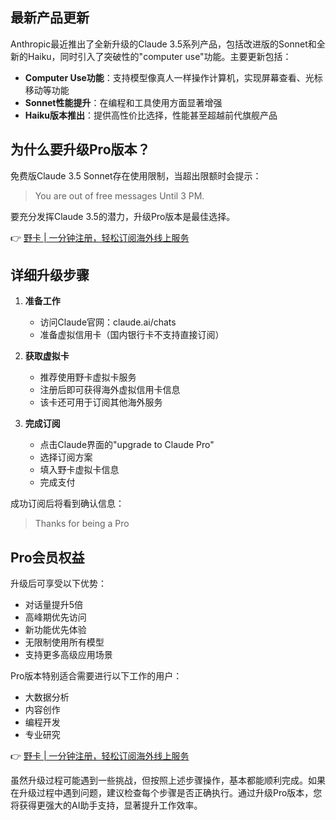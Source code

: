 ## 最新产品更新

Anthropic最近推出了全新升级的Claude 3.5系列产品，包括改进版的Sonnet和全新的Haiku，同时引入了突破性的"computer use"功能。主要更新包括：

- **Computer Use功能**：支持模型像真人一样操作计算机，实现屏幕查看、光标移动等功能
- **Sonnet性能提升**：在编程和工具使用方面显著增强
- **Haiku版本推出**：提供高性价比选择，性能甚至超越前代旗舰产品

## 为什么要升级Pro版本？

免费版Claude 3.5 Sonnet存在使用限制，当超出限额时会提示：
> You are out of free messages Until 3 PM.

要充分发挥Claude 3.5的潜力，升级Pro版本是最佳选择。

👉 [野卡 | 一分钟注册，轻松订阅海外线上服务](https://bit.ly/bewildcard)

## 详细升级步骤

1. **准备工作**
   - 访问Claude官网：claude.ai/chats
   - 准备虚拟信用卡（国内银行卡不支持直接订阅）

2. **获取虚拟卡**
   - 推荐使用野卡虚拟卡服务
   - 注册后即可获得海外虚拟信用卡信息
   - 该卡还可用于订阅其他海外服务

3. **完成订阅**
   - 点击Claude界面的"upgrade to Claude Pro"
   - 选择订阅方案
   - 填入野卡虚拟卡信息
   - 完成支付

成功订阅后将看到确认信息：
> Thanks for being a Pro

## Pro会员权益

升级后可享受以下优势：
- 对话量提升5倍
- 高峰期优先访问
- 新功能优先体验
- 无限制使用所有模型
- 支持更多高级应用场景

Pro版本特别适合需要进行以下工作的用户：
- 大数据分析
- 内容创作
- 编程开发
- 专业研究

👉 [野卡 | 一分钟注册，轻松订阅海外线上服务](https://bit.ly/bewildcard)

虽然升级过程可能遇到一些挑战，但按照上述步骤操作，基本都能顺利完成。如果在升级过程中遇到问题，建议检查每个步骤是否正确执行。通过升级Pro版本，您将获得更强大的AI助手支持，显著提升工作效率。